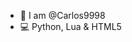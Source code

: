 - 👋 I am @Carlos9998
- 💻 Python, Lua & HTML5
<!---
Carlos9998/Carlos9998 is a ✨ special ✨ repository because its `README.md` (this file) appears on your GitHub profile.
You can click the Preview link to take a look at your changes.
--->

